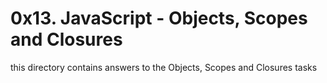 # 0x13. JavaScript - Objects, Scopes and Closures

this directory contains answers to the Objects, Scopes and Closures tasks
